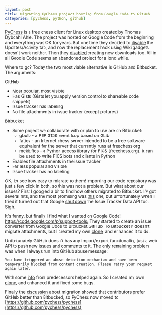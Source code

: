 ```yaml
---
layout: post
title: Migrating PyChess project hosting from Google Code to GitHub
categories: [pychess, python, github]
---
```


[PyChess](http://www.pychess.org) is a free chess client for Linux desktop created by Thomas Dybdahl Ahle.
The project was hosted on Google Code from the beginning and everything was OK for years. But one time they decided to [disable](https://code.google.com/p/support/issues/detail?id=24324) the Updates/Activity tab, and now the replacement hack using Wiki gadgets doesn't work neither. Then they [disabled](http://google-opensource.blogspot.hu/2013/05/a-change-to-google-code-download-service.html) creating new downloads too. All in all Google Code seems an abandoned project for a long while. 

Where to go? Today the two most viable alternative is GitHub and Bitbucket. The arguments:

GitHub

  - Most popular, most visible
  - Has Gists (Gists let you apply version control to shareable code snippets)
  - Issue tracker has labeling
  - No file attachments in issue tracker (except pictures)

Bitbucket

  - Some project we collaborate with or plan to use are on Bitbucket:
      * gbulb - a PEP 3156 event loop based on GLib
      * fatics - an Internet chess server intended to be a free software equivalent for the server that currently runs at freechess.org
      * mekk.fics - a Python access library for FICS (freechess.org). It can be used to write FICS bots and clients in Python
  - Enables file attachments in the issue tracker
  - Far less popular and visible
  - Issue tracker has no labeling

OK, let see how easy to migrate to them!
Importing our code repository was just a few click in both, so this was not a problem. But what about our issues? First I googled a bit to find how others migrated to Bitbucket. I'v got several hits, and the most promising was [this](https://bitbucket.org/equalsraf/leave-googlecode/) one, but unfortunately when I tried it turned out that Google [shut down](https://code.google.com/p/support/wiki/IssueTrackerAPI) the Issue Tracker Data API too. Sigh.

It's funny, but finally I find what I wanted on Google Code! https://code.google.com/p/support-tools/ They started to create an issue converter from Google Code to Bitbucket/GitHub. To Bitbucket it doesn't migrate attachments, but I created my own [clone](https://code.google.com/r/gbtami-googlecode2bitbucket/), and enhanced it to do.

Unfortunately GitHub doesn't has any import/export functionality, just a web API to push new issues and comments to it. The only remaining problem was when I always run into GitHub abuse message:

    You have triggered an abuse detection mechanism and have been temporarily blocked from content creation. Please retry your request again later.

With some [info](https://github.com/octokit/octokit.net/issues/638) from predecessors helped again. So I created my own [clone](https://code.google.com/r/gbtami-googlecode2github/), and enhanced it and fixed some bugs.

Finally the [discussion](https://code.google.com/p/pychess/issues/detail?id=937) about migration showed that contributors prefer GitHub better than Bitbucked, so PyChess now moved to [https://github.com/pychess/pychess](https://github.com/pychess/pychess)
